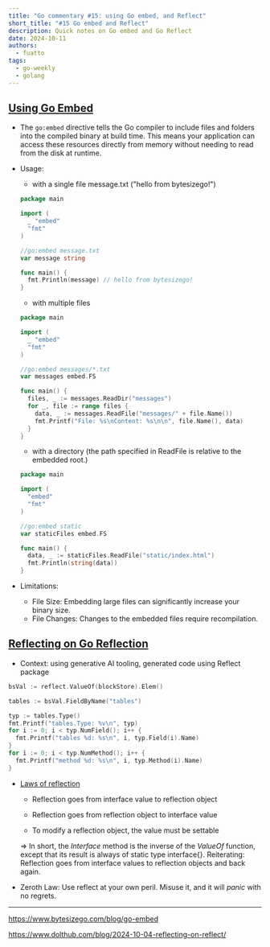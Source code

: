 ```yaml
---
title: "Go commentary #15: using Go embed, and Reflect"
short_title: "#15 Go embed and Reflect"
description: Quick notes on Go embed and Go Reflect
date: 2024-10-11
authors:
  - fuatto
tags:
  - go-weekly
  - golang
---
```


## [Using Go Embed](https://www.bytesizego.com/blog/go-embed)

- The `go:embed` directive tells the Go compiler to include files and folders into the compiled binary at build time. This means your application can access these resources directly from memory without needing to read from the disk at runtime.

- Usage:

  - with a single file message.txt ("hello from bytesizego!")

  ```go
  package main

  import (
    _ "embed"
    "fmt"
  )

  //go:embed message.txt
  var message string

  func main() {
    fmt.Println(message) // hello from bytesizego!
  }

  ```

  - with multiple files

  ```go
  package main

  import (
    _ "embed"
    "fmt"
  )

  //go:embed messages/*.txt
  var messages embed.FS

  func main() {
    files, _ := messages.ReadDir("messages")
    for _, file := range files {
      data, _ := messages.ReadFile("messages/" + file.Name())
      fmt.Printf("File: %s\nContent: %s\n\n", file.Name(), data)
    }
  }
  ```

  - with a directory (the path specified in ReadFile is relative to the embedded root.)

  ```go
  package main

  import (
    "embed"
    "fmt"
  )

  //go:embed static
  var staticFiles embed.FS

  func main() {
    data, _ := staticFiles.ReadFile("static/index.html")
    fmt.Println(string(data))
  }
  ```

- Limitations:

  - File Size: Embedding large files can significantly increase your binary size.
  - File Changes: Changes to the embedded files require recompilation.

## [Reflecting on Go Reflection](https://www.dolthub.com/blog/2024-10-04-reflecting-on-reflect/)

- Context: using generative AI tooling, generated code using Reflect package

```go
bsVal := reflect.ValueOf(blockStore).Elem()

tables := bsVal.FieldByName("tables")

typ := tables.Type()
fmt.Printf("tables.Type: %v\n", typ)
for i := 0; i < typ.NumField(); i++ {
  fmt.Printf("tables %d: %s\n", i, typ.Field(i).Name)
}
for i := 0; i < typ.NumMethod(); i++ {
  fmt.Printf("method %d: %s\n", i, typ.Method(i).Name)
}
```

- [Laws of reflection](https://go.dev/blog/laws-of-reflection)

  - Reflection goes from interface value to reflection object

  - Reflection goes from reflection object to interface value

  - To modify a reflection object, the value must be settable

  => In short, the _Interface_ method is the inverse of the _ValueOf_ function, except that its result is always of static type interface{}.
  Reiterating: Reflection goes from interface values to reflection objects and back again.

- Zeroth Law: Use reflect at your own peril. Misuse it, and it will _panic_ with no regrets.

---

https://www.bytesizego.com/blog/go-embed

https://www.dolthub.com/blog/2024-10-04-reflecting-on-reflect/
